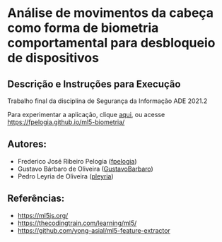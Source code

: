 # Análise de movimentos da cabeça como forma de biometria comportamental para desbloqueio de dispositivos
## Descrição e Instruções para Execução

Trabalho final da disciplina de Segurança da Informação ADE 2021.2

Para experimentar a aplicação, clique [aqui](https://fpelogia.github.io/ml5-biometria/), ou acesse https://fpelogia.github.io/ml5-biometria/


## Autores:
- Frederico José Ribeiro Pelogia ([fpelogia](https://github.com/fpelogia))
- Gustavo Bárbaro de Oliveira ([GustavoBarbaro](https://github.com/GustavoBarbaro))
- Pedro Leyria de Oliveira ([pleyria](https://github.com/pleyria))

## Referências:
- https://ml5js.org/
- https://thecodingtrain.com/learning/ml5/
- https://github.com/yong-asial/ml5-feature-extractor

